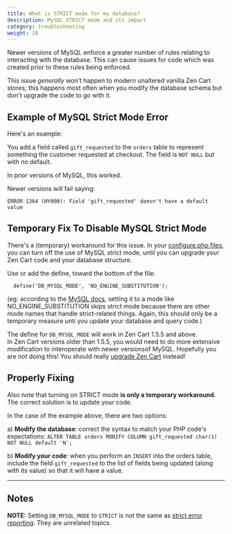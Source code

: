 ```yaml
---
title: What is STRICT mode for my database? 
description: MySQL STRICT mode and its impact 
category: troubleshooting
weight: 10
---
```


Newer versions of MySQL enforce a greater number of rules relating to interacting with the database.  This can cause issues for code which was created prior to these rules being enforced. 

This issue *generally* won't happen to modern unaltered vanilla Zen Cart stores; this happens most often when you modify the database schema but don't upgrade the code to go with it. 

## Example of MySQL Strict Mode Error

Here's an example: 

You add a field called `gift_requested` to the `orders` table to represent something the customer requested at checkout.  The field is `NOT NULL` but with no default.

In prior versions of MySQL, this worked.  

Newer versions will fail saying:
```
ERROR 1364 (HY000): Field 'gift_requested' doesn't have a default value
``` 

## Temporary Fix To Disable MySQL Strict Mode

There's a (temporary) workaround for this issue.  In your [configure.php files](/user/miscellaneous/configure/), you can turn off the use of MySQL strict mode, until you can upgrade your Zen Cart code and your database structure.

Use or add the define, toward the bottom of the file:
```
  define('DB_MYSQL_MODE', 'NO_ENGINE_SUBSTITUTION');
```

(eg: according to the [MySQL docs](https://dev.mysql.com/doc/refman/8.0/en/sql-mode.html), setting it to a mode like NO_ENGINE_SUBSTITUTION skips strict mode because there are other mode names that handle strict-related things. Again, this should only be a temporary measure unti you update your database and query code.)

The define for `DB_MYSQL_MODE` will work in Zen Cart 1.5.5 and above.  
In Zen Cart versions older than 1.5.5, you would need to do more extensive modification to interoperate with newer versionsof MySQL.  Hopefully you are not doing this!  You should really [upgrade Zen Cart](/user/upgrading/) instead!

## Properly Fixing
Also note that turning on STRICT mode **is only a temporary workaround**. The correct solution is to update your code.  

In the case of the example above, there are two options: 

a) **Modify the database**: correct the syntax to match your PHP code's expectations:
`ALTER TABLE orders MODIFY COLUMN gift_requested char(1) NOT NULL default 'N'; ` 

b) **Modify your code**: when you perform an `INSERT` into the orders table, include the field `gift_requested` to the list of fields being updated (along with its value) so that it will have a value. 

--- 

## Notes

**NOTE:** Setting `DB_MYSQL_MODE` to `STRICT` is not the same as [strict error reporting](/user/troubleshooting/strict_error_reporting/). They are unrelated topics.

